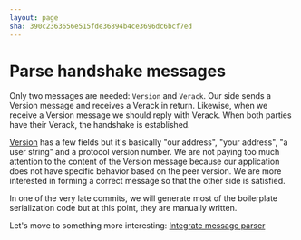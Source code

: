 ```yaml
---
layout: page
sha: 390c2363656e515fde36894b4ce3696dc6bcf7ed
---
```


# Parse handshake messages

Only two messages are needed: `Version` and `Verack`. Our side sends a Version message and receives a Verack in return.
Likewise, when we receive a Version message we should reply with Verack. When both parties have their Verack, the handshake
is established.

[Version][1] has a few fields but it's basically "our address", "your address", "a user string" and a protocol version number.
We are not paying too much attention to the content of the Version message because our application does not have specific
behavior based on the peer version. We are more interested in forming a correct message so that the other side is satisfied.

In one of the very late commits, we will generate most of the boilerplate serialization code but at this point, they are 
manually written.

Let's move to something more interesting: [Integrate message parser]({{site.baseurl}}/handshake/integration.html)

[1]: https://en.bitcoin.it/wiki/Protocol_documentation#version
